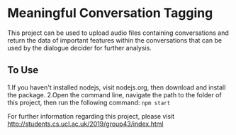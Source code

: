 # Meaningful Conversation Tagging

This project can be used to upload audio files containing conversations and return the data of important features within the conversations that can be used by the dialogue decider for further analysis.

## To Use

1.If you haven't installed nodejs, visit nodejs.org, then download and install the package.
2.Open the command line, navigate the path to the folder of this project, then run the following command:
```npm start```

For further information regarding this project, please visit http://students.cs.ucl.ac.uk/2019/group43/index.html
